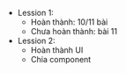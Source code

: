 - Lession 1:
  - Hoàn thành: 10/11 bài
  - Chưa hoàn thành: bài 11
- Lession 2:
  - Hoàn thành UI
  - Chia component
